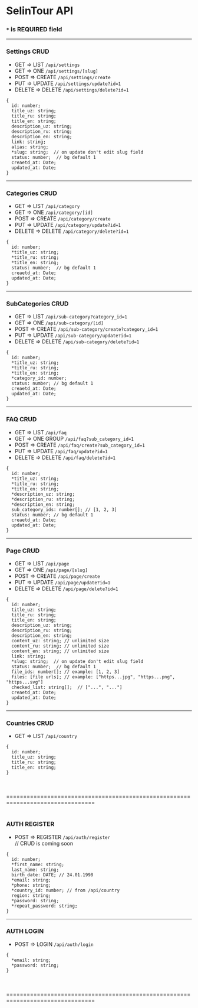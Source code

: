 # SelinTour API

### `*` is REQUIRED field

<hr />

### Settings CRUD

<ul>
  <li>GET => LIST <code>/api/settings</code></li>
  <li>GET => ONE <code>/api/settings/[slug]</code></li>
  <li>POST => CREATE <code>/api/settings/create</code></li>
  <li>PUT => UPDATE <code>/api/settings/update?id=1</code></li>
  <li>DELETE => DELETE <code>/api/settings/delete?id=1</code></li>
</ul>

```JS
{
  id: number;
  title_uz: string;
  title_ru: string;
  title_en: string;
  description_uz: string;
  description_ru: string;
  description_en: string;
  link: string;
  alias: string;
  *slug: string;  // on update don't edit slug field
  status: number;  // bg default 1
  creaetd_at: Date;
  updated_at: Date;
}
```

<hr />

### Categories CRUD

<ul>
  <li>GET => LIST <code>/api/category</code> </li>
  <li>GET => ONE <code>/api/category/[id]</code></li>
  <li>POST => CREATE <code>/api/category/create</code></li>
  <li>PUT => UPDATE <code>/api/category/update?id=1</code></li>
  <li>DELETE => DELETE <code>/api/category/delete?id=1</code></li>
</ul>

```JS
{
  id: number;
  *title_uz: string;
  *title_ru: string;
  *title_en: string;
  status: number;  // bg default 1
  creaetd_at: Date;
  updated_at: Date;
}
```

<hr />

### SubCategories CRUD

<ul>
  <li>GET => LIST <code>/api/sub-category?category_id=1</code></li>
  <li>GET => ONE <code>/api/sub-category/[id]</code></li>
  <li>POST => CREATE <code>/api/sub-category/create?category_id=1</code></li>
  <li>PUT => UPDATE <code>/api/sub-category/update?id=1</code></li>
  <li>DELETE => DELETE <code>/api/sub-category/delete?id=1</code></li>
</ul>

```JS
{
  id: number;
  *title_uz: string;
  *title_ru: string;
  *title_en: string;
  *category_id: number;
  status: number; // bg default 1
  creaetd_at: Date;
  updated_at: Date;
}
```

<hr/>

### FAQ CRUD

<ul>
  <li>GET => LIST <code>/api/faq</code></li>
  <li>GET => ONE GROUP <code>/api/faq?sub_category_id=1</code></li>
  <li>POST => CREATE <code>/api/faq/create?sub_category_id=1</code></li>
  <li>PUT => UPDATE <code>/api/faq/update?id=1</code></li>
  <li>DELETE => DELETE <code>/api/faq/delete?id=1</code></li>
</ul>

```JS
{
  id: number;
  *title_uz: string;
  *title_ru: string;
  *title_en: string;
  *description_uz: string;
  *description_ru: string;
  *description_en: string;
  sub_category_ids: number[]; // [1, 2, 3]
  status: number; // bg default 1
  creaetd_at: Date;
  updated_at: Date;
}
```

<hr/>

### Page CRUD

<ul>
  <li>GET => LIST <code>/api/page</code></li>
  <li>GET => ONE <code>/api/page/[slug]</code></li>
  <li>POST => CREATE <code>/api/page/create</code></li>
  <li>PUT => UPDATE <code>/api/page/update?id=1</code></li>
  <li>DELETE => DELETE <code>/api/page/delete?id=1</code></li>
</ul>

```JS
{
  id: number;
  title_uz: string;
  title_ru: string;
  title_en: string;
  description_uz: string;
  description_ru: string;
  description_en: string;
  content_uz: string; // unlimited size
  content_ru: string; // unlimited size
  content_en: string; // unlimited size
  link: string;
  *slug: string;  // on update don't edit slug field
  status: number;  // bg default 1
  file_ids: number[]; // example: [1, 2, 3]
  files: [file urls]; // example: ["https...jpg", "https...png", "https...svg"]
  checked_list: string[];  // ["...", "..."]
  creaetd_at: Date;
  updated_at: Date;
}
```

<hr/>

### Countries CRUD

<ul>
  <li>GET => LIST <code>/api/country</code></li>
</ul>

```JS
{
  id: number;
  title_uz: string;
  title_ru: string;
  title_en: string;
}
```

<br/>
<br/>
================================================================================
<br/>
<br/>

### AUTH REGISTER

<ul>
  <li>POST => REGISTER <code>/api/auth/register</code></li>
  // CRUD is coming soon
</ul>

```JS
{
  id: number;
  *first_name: string;
  last_name: string;
  birth_date: DATE; // 24.01.1998
  *email: string;
  *phone: string;
  *country_id: number; // from /api/country
  region: string;
  *password: string;
  *repeat_password: string;
}
```

<hr />

### AUTH LOGIN

<ul>
  <li>POST => LOGIN <code>/api/auth/login</code></li>
</ul>

```JS
{
  *email: string;
  *password: string;
}
```

<br/>
<br/>
================================================================================
<br/>
<br/>
